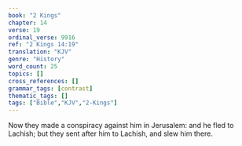 ```yaml
---
book: "2 Kings"
chapter: 14
verse: 19
ordinal_verse: 9916
ref: "2 Kings 14:19"
translation: "KJV"
genre: "History"
word_count: 25
topics: []
cross_references: []
grammar_tags: [contrast]
thematic_tags: []
tags: ["Bible","KJV","2-Kings"]
---
```

Now they made a conspiracy against him in Jerusalem: and he fled to Lachish; but they sent after him to Lachish, and slew him there.
